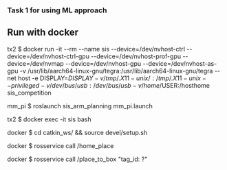 ### Task 1 for using ML approach

## Run with docker 

tx2 $  docker run -it --rm --name sis --device=/dev/nvhost-ctrl --device=/dev/nvhost-ctrl-gpu --device=/dev/nvhost-prof-gpu --device=/dev/nvmap --device=/dev/nvhost-gpu --device=/dev/nvhost-as-gpu -v /usr/lib/aarch64-linux-gnu/tegra:/usr/lib/aarch64-linux-gnu/tegra --net host -e DISPLAY=$DISPLAY -v /tmp/.X11-unix/:/tmp/.X11-unix --privileged -v /dev/bus/usb:/dev/bus/usb -v /home/$USER:/hosthome sis_competition

mm_pi  $  roslaunch sis_arm_planning mm_pi.launch

tx2 $  docker exec -it sis bash

docker $  cd catkin_ws/ && source devel/setup.sh

docker $  rosservice call /home_place

docker $  rosservice call /place_to_box "tag_id: ?"
